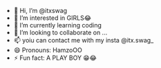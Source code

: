 - 👋 Hi, I’m @itxswag
- 👀 I’m interested in GIRLS😂
- 🌱 I’m currently learning coding
- 💞️ I’m looking to collaborate on ...
- 📫 yoiu can contact me with my insta @itx.swag_
- 😄 Pronouns: HamzoOO
- ⚡ Fun fact: A PLAY BOY 😁😂

<!---
itxswag/itxswag is a ✨ special ✨ repository because its `README.md` (this file) appears on your GitHub profile.
You can click the Preview link to take a look at your changes.
--->
